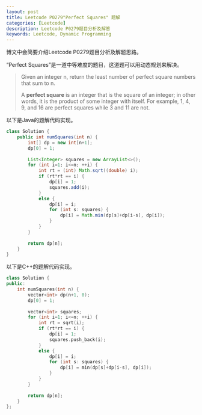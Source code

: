 ```yaml
---
layout: post
title: Leetcode P0279"Perfect Squares" 题解
categories: [Leetcode]
description: Leetcode P0279题目分析及解答
keywords: Leetcode, Dynamic Programming
---
```


博文中会简要介绍Leetcode P0279题目分析及解题思路。

“Perfect Squares”是一道中等难度的题目，这道题可以用动态规划来解决。

> Given an integer n, return the least number of perfect square numbers that sum to n.
> 
> A **perfect square** is an integer that is the square of an integer; in other words, it is the product of some integer with itself. For example, 1, 4, 9, and 16 are perfect squares while 3 and 11 are not.

以下是Java的题解代码实现。
```java
class Solution {
    public int numSquares(int n) {
        int[] dp = new int[n+1];
        dp[0] = 1;
        
        List<Integer> squares = new ArrayList<>();
        for (int i=1; i<=n; ++i) {
            int rt = (int) Math.sqrt((double) i);
            if (rt*rt == i) {
                dp[i] = 1;
                squares.add(i);
            }
            else {
                dp[i] = i;
                for (int s: squares) {
                    dp[i] = Math.min(dp[s]+dp[i-s], dp[i]);
                }
            }
        }
        
        return dp[n];
    }
}
```

以下是C++的题解代码实现。
```cpp
class Solution {
public:
    int numSquares(int n) {
        vector<int> dp(n+1, 0);
        dp[0] = 1;
        
        vector<int> squares;
        for (int i=1; i<=n; ++i) {
            int rt = sqrt(i);
            if (rt*rt == i) {
                dp[i] = 1;
                squares.push_back(i);
            }
            else {
                dp[i] = i;
                for (int s: squares) {
                    dp[i] = min(dp[s]+dp[i-s], dp[i]);
                }
            }
        }
        
        return dp[n];
    }
};
```